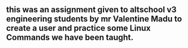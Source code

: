 ## this was an assignment given to altschool v3 engineering students by mr Valentine Madu to create a user and practice some Linux Commands we have been taught.
